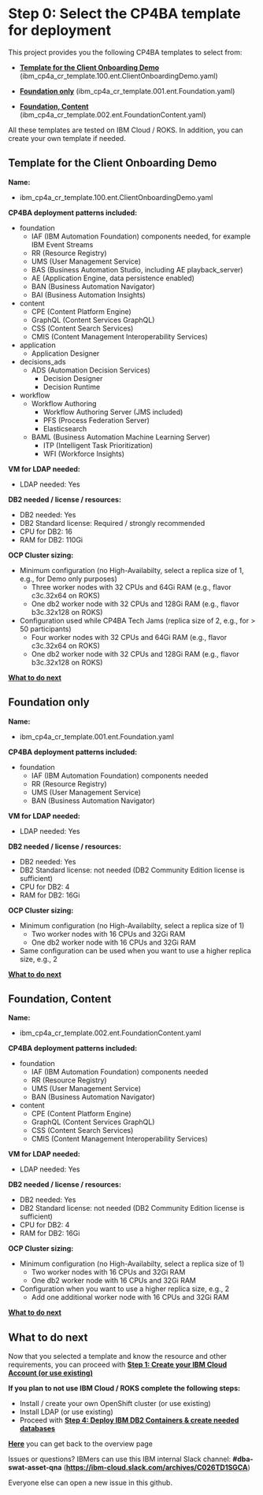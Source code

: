 # Step 0: Select the CP4BA template for deployment

This project provides you the following CP4BA templates to select from:

- **[Template for the Client Onboarding Demo](#template-for-the-client-onboarding-demo)** (ibm_cp4a_cr_template.100.ent.ClientOnboardingDemo.yaml)

- **[Foundation only](#foundation-only)** (ibm_cp4a_cr_template.001.ent.Foundation.yaml)
- **[Foundation, Content](#foundation-content)** (ibm_cp4a_cr_template.002.ent.FoundationContent.yaml)

All these templates are tested on IBM Cloud / ROKS. In addition, you can create your own template if needed.

## Template for the Client Onboarding Demo

**Name:**
- ibm_cp4a_cr_template.100.ent.ClientOnboardingDemo.yaml

**CP4BA deployment patterns included:**
- foundation
  - IAF (IBM Automation Foundation) components needed, for example IBM Event Streams
  - RR (Resource Registry)
  - UMS (User Management Service)
  - BAS (Business Automation Studio, including AE playback_server)
  - AE (Application Engine, data persistence enabled)
  - BAN (Business Automation Navigator)
  - BAI (Business Automation Insights)
- content
  - CPE (Content Platform Engine)
  - GraphQL (Content Services GraphQL)
  - CSS (Content Search Services)
  - CMIS (Content Management Interoperability Services)
- application
  - Application Designer
- decisions_ads
  - ADS (Automation Decision Services)
    - Decision Designer
    - Decision Runtime
- workflow
  - Workflow Authoring
    - Workflow Authoring Server (JMS included)
    - PFS (Process Federation Server)
    - Elasticsearch
  - BAML (Business Automation Machine Learning Server)
    - ITP (Intelligent Task Prioritization)
    - WFI (Workforce Insights)

**VM for LDAP needed:**
- LDAP needed: Yes

**DB2 needed / license / resources:**
- DB2 needed: Yes
- DB2 Standard license: Required / strongly recommended
- CPU for DB2: 16
- RAM for DB2: 110Gi

**OCP Cluster sizing:**
- Minimum configuration (no High-Availabilty, select a replica size of 1, e.g., for Demo only purposes)
  - Three worker nodes with 32 CPUs and 64Gi RAM (e.g., flavor c3c.32x64 on ROKS)
  - One db2 worker node with 32 CPUs and 128Gi RAM (e.g., flavor b3c.32x128 on ROKS)
- Configuration used while CP4BA Tech Jams (replica size of 2, e.g., for > 50 participants)
  - Four worker nodes with 32 CPUs and 64Gi RAM (e.g., flavor c3c.32x64 on ROKS)
  - One db2 worker node with 32 CPUs and 128Gi RAM (e.g., flavor b3c.32x128 on ROKS)

**[What to do next](#what-to-do-next)**

## Foundation only

**Name:**
- ibm_cp4a_cr_template.001.ent.Foundation.yaml

**CP4BA deployment patterns included:**
- foundation
  - IAF (IBM Automation Foundation) components needed
  - RR (Resource Registry)
  - UMS (User Management Service)
  - BAN (Business Automation Navigator)

**VM for LDAP needed:**
- LDAP needed: Yes

**DB2 needed / license / resources:**
- DB2 needed: Yes
- DB2 Standard license: not needed (DB2 Community Edition license is sufficient)
- CPU for DB2: 4
- RAM for DB2: 16Gi

**OCP Cluster sizing:**
- Minimum configuration (no High-Availabilty, select a replica size of 1)
  - Two worker nodes with 16 CPUs and 32Gi RAM
  - One db2 worker node with 16 CPUs and 32Gi RAM
- Same configuration can be used when you want to use a higher replica size, e.g., 2

**[What to do next](#what-to-do-next)**

## Foundation, Content

**Name:**
- ibm_cp4a_cr_template.002.ent.FoundationContent.yaml

**CP4BA deployment patterns included:**
- foundation
  - IAF (IBM Automation Foundation) components needed
  - RR (Resource Registry)
  - UMS (User Management Service)
  - BAN (Business Automation Navigator)
- content
  - CPE (Content Platform Engine)
  - GraphQL (Content Services GraphQL)
  - CSS (Content Search Services)
  - CMIS (Content Management Interoperability Services)

**VM for LDAP needed:**
- LDAP needed: Yes

**DB2 needed / license / resources:**
- DB2 needed: Yes
- DB2 Standard license: not needed (DB2 Community Edition license is sufficient)
- CPU for DB2: 4
- RAM for DB2: 16Gi

**OCP Cluster sizing:**
- Minimum configuration (no High-Availabilty, select a replica size of 1)
  - Two worker nodes with 16 CPUs and 32Gi RAM
  - One db2 worker node with 16 CPUs and 32Gi RAM
- Configuration when you want to use a higher replica size, e.g., 2
  - Add one additional worker node with 16 CPUs and 32Gi RAM

**[What to do next](#what-to-do-next)**

## What to do next

Now that you selected a template and know the resource and other requirements, you can proceed with **[Step 1: Create your IBM Cloud Account (or use existing)](01createIBMCloudAccount.md)**

**If you plan to not use IBM Cloud / ROKS complete the following steps:**
- Install / create your own OpenShift cluster (or use existing)
- Install LDAP (or use existing)
- Proceed with **[Step 4: Deploy IBM DB2 Containers  &  create needed databases](04deployIBMDB2.md)**

**[Here](Readme.md)** you can get back to the overview page

Issues or questions? IBMers can use this IBM internal Slack channel: **#dba-swat-asset-qna** (**https://ibm-cloud.slack.com/archives/C026TD1SGCA**)

Everyone else can open a new issue in this github.

